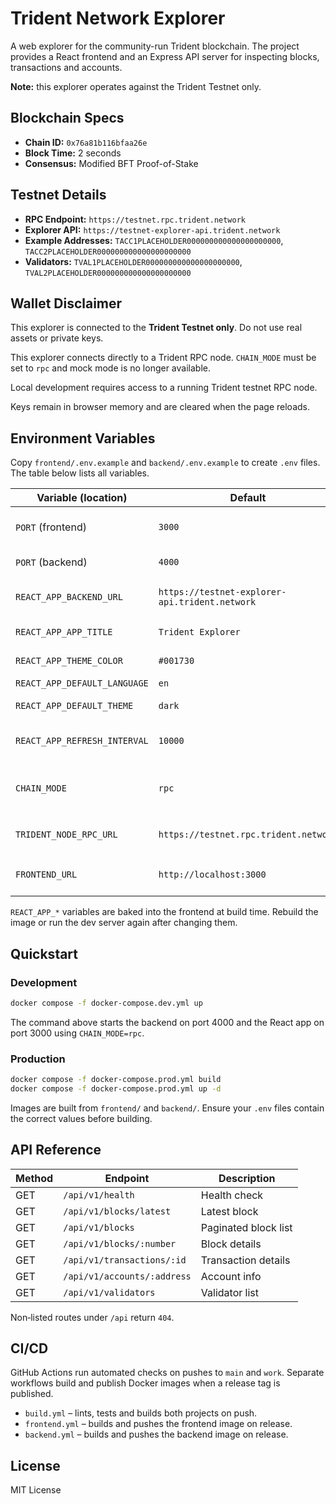 # Trident Network Explorer

A web explorer for the community-run Trident blockchain. The project provides a React frontend and an Express API server for inspecting blocks, transactions and accounts.

**Note:** this explorer operates against the Trident Testnet only.

## Blockchain Specs

- **Chain ID:** `0x76a81b116bfaa26e`
- **Block Time:** 2 seconds
- **Consensus:** Modified BFT Proof-of-Stake

## Testnet Details

- **RPC Endpoint:** `https://testnet.rpc.trident.network`
- **Explorer API:** `https://testnet-explorer-api.trident.network`
- **Example Addresses:** `TACC1PLACEHOLDER000000000000000000000`, `TACC2PLACEHOLDER000000000000000000000`
- **Validators:** `TVAL1PLACEHOLDER000000000000000000000`, `TVAL2PLACEHOLDER000000000000000000000`

## Wallet Disclaimer

This explorer is connected to the **Trident Testnet only**. Do not use real assets or private keys.

This explorer connects directly to a Trident RPC node.
`CHAIN_MODE` must be set to `rpc` and mock mode is no longer available.

Local development requires access to a running Trident testnet RPC node.

Keys remain in browser memory and are cleared when the page reloads.

## Environment Variables

Copy `frontend/.env.example` and `backend/.env.example` to create `.env` files. The table below lists all variables.

| Variable (location) | Default | Description |
| ------------------- | ------- | ----------- |
| `PORT` (frontend) | `3000` | Port for the React dev server |
| `PORT` (backend) | `4000` | Port for the API server |
| `REACT_APP_BACKEND_URL` | `https://testnet-explorer-api.trident.network` | API base URL used by the frontend |
| `REACT_APP_APP_TITLE` | `Trident Explorer` | Browser title and branding |
| `REACT_APP_THEME_COLOR` | `#001730` | Primary UI color |
| `REACT_APP_DEFAULT_LANGUAGE` | `en` | Initial language |
| `REACT_APP_DEFAULT_THEME` | `dark` | Initial theme (light or dark) |
| `REACT_APP_REFRESH_INTERVAL` | `10000` | Polling interval in ms for latest block |
| `CHAIN_MODE` | `rpc` | Backend operating mode (must be `rpc`) |
| `TRIDENT_NODE_RPC_URL` | `https://testnet.rpc.trident.network` | Node RPC endpoint when `CHAIN_MODE=rpc` |
| `FRONTEND_URL` | `http://localhost:3000` | Allowed CORS origin for the API |

`REACT_APP_*` variables are baked into the frontend at build time. Rebuild the image or run the dev server again after changing them.

## Quickstart

### Development

```bash
docker compose -f docker-compose.dev.yml up
```

The command above starts the backend on port 4000 and the React app on port 3000 using `CHAIN_MODE=rpc`.

### Production

```bash
docker compose -f docker-compose.prod.yml build
docker compose -f docker-compose.prod.yml up -d
```

Images are built from `frontend/` and `backend/`. Ensure your `.env` files contain the correct values before building.

## API Reference

| Method | Endpoint | Description |
| ------ | -------- | ----------- |
| GET | `/api/v1/health` | Health check |
| GET | `/api/v1/blocks/latest` | Latest block |
| GET | `/api/v1/blocks` | Paginated block list |
| GET | `/api/v1/blocks/:number` | Block details |
| GET | `/api/v1/transactions/:id` | Transaction details |
| GET | `/api/v1/accounts/:address` | Account info |
| GET | `/api/v1/validators` | Validator list |

Non‑listed routes under `/api` return `404`.

## CI/CD

GitHub Actions run automated checks on pushes to `main` and `work`. Separate workflows build and publish Docker images when a release tag is published.

- `build.yml` – lints, tests and builds both projects on push.
- `frontend.yml` – builds and pushes the frontend image on release.
- `backend.yml` – builds and pushes the backend image on release.

## License

MIT License
